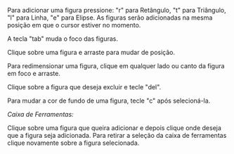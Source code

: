 Para adicionar uma figura pressione:
  "r" para Retângulo,
  "t" para Triângulo,
  "l" para Linha,
  "e" para Elipse.
As figuras serão adicionadas na mesma posição em que o cursor estiver no momento.

A tecla "tab" muda o foco das figuras.

Clique sobre uma figura e arraste para mudar de posição.

Para redimensionar uma figura, clique em qualquer lado ou canto da figura em foco e arraste.

Clique sobre a figura que deseja excluir e tecle "del".

Para mudar a cor de fundo de uma figura, tecle "c" após selecioná-la.


*Caixa de Ferramentas:*

Clique sobre uma figura que queira adicionar e depois clique onde deseja que a figura seja adicionada.
Para retirar a seleção da caixa de ferramentas clique novamente sobre a figura selecionada.
